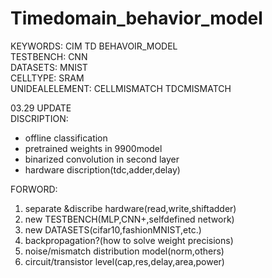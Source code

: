 # Timedomain_behavior_model 

KEYWORDS: CIM TD BEHAVOIR_MODEL  
TESTBENCH: CNN  
DATASETS: MNIST  
CELLTYPE: SRAM  
UNIDEALELEMENT: CELLMISMATCH TDCMISMATCH  



03.29 UPDATE  
DISCRIPTION: 
* offline classification
* pretrained weights in 9900model
* binarized convolution in second layer 
* hardware discription(tdc,adder,delay)

FORWORD:
1. separate &discribe hardware(read,write,shiftadder)
2. new TESTBENCH(MLP,CNN+,selfdefined network)
3. new DATASETS(cifar10,fashionMNIST,etc.)
4. backpropagation?(how to solve weight precisions)
5. noise/mismatch distribution model(norm,others)
6. circuit/transistor level(cap,res,delay,area,power)

